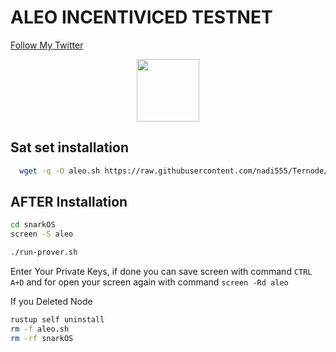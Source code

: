 
# ALEO INCENTIVICED TESTNET
<p style="font-size:14px" align="left">
<a href="https://twitter.com/Ucillny2" target="_blank">Follow My Twitter</a>
</p>

<p align="center">
  <img height="100" height="auto" src="https://user-images.githubusercontent.com/65535542/201501329-19b14da6-ea31-4515-8eb1-da5fe8ca898f.png">
</p>

## Sat set installation
```bash
  wget -q -O aleo.sh https://raw.githubusercontent.com/nadi555/Ternode/main/ale/aleo.sh && chmod +x aleo.sh && sudo /bin/bash aleo.sh
```

## AFTER Installation

```bash
cd snarkOS
screen -S aleo
```

```bash
./run-prover.sh
```

Enter Your Private Keys, if done you can save screen with command ``CTRL A+D`` and for open your screen again with command `` screen -Rd aleo ``

If you Deleted Node
```bash
rustup self uninstall
rm -f aleo.sh
rm -rf snarkOS
```


